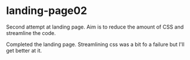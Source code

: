 # landing-page02

Second attempt at landing page. Aim is to reduce the amount of CSS and streamline the code.


Completed the landing page. Streamlining css was a bit fo a failure but I'll get better at it.
